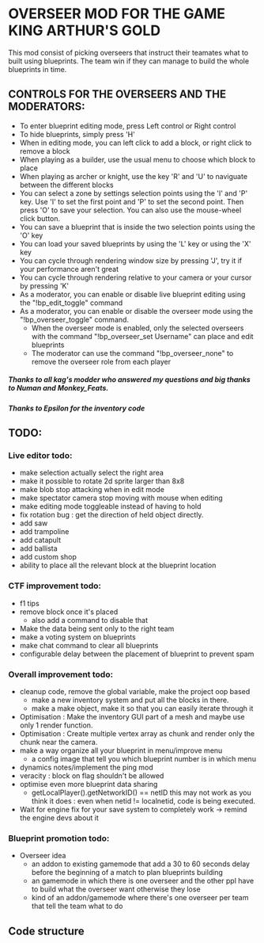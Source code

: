 # OVERSEER MOD FOR THE GAME KING ARTHUR'S GOLD
This mod consist of picking overseers that instruct their teamates what to built using blueprints.
The team win if they can manage to build the whole blueprints in time.
## CONTROLS FOR THE OVERSEERS AND THE MODERATORS:
- To enter blueprint editing mode, press Left control or Right control
- To hide blueprints, simply press 'H'
- When in editing mode, you can left click to add a block, or right click to remove a block
- When playing as a builder, use the usual menu to choose which block to place
- When playing as archer or knight, use the key 'R' and 'U' to naviguate between the different blocks
- You can select a zone by settings selection points using the 'I' and 'P' key. Use 'I' to set the first point and 'P' to set the second point. Then press 'O' to save your selection. You can also use the mouse-wheel click button.
- You can save a blueprint that is inside the two selection points using the 'O' key
- You can load your saved blueprints by using the 'L' key or using the 'X' key
- You can cycle through rendering window size by pressing 'J', try it if your performance aren't great
- You can cycle through rendering relative to your camera or your cursor by pressing 'K'
- As a moderator, you can enable or disable live blueprint editing using the "!bp_edit_toggle" command
- As a moderator, you can enable or disable the overseer mode using the "!bp_overseer_toggle" command.
    - When the overseer mode is enabled, only the selected overseers with the command "!bp_overseer_set Username" can place and edit blueprints
    - The moderator can use the command "!bp_overseer_none" to remove the overseer role from each player
##### Thanks to all kag's modder who answered my questions and big thanks to Numan and Monkey_Feats.
##### Thanks to Epsilon for the inventory code

## TODO:
### Live editor todo:
* make selection actually select the right area
* make it possible to rotate 2d sprite larger than 8x8
* make blob stop attacking when in edit mode
* make spectator camera stop moving with mouse when editing
* make editing mode toggleable instead of having to hold
* fix rotation bug : get the direction of held object directly.
* add saw
* add trampoline
* add catapult
* add ballista
* add custom shop
* ability to place all the relevant block at the blueprint location

### CTF improvement todo:
- f1 tips
- remove block once it's placed
    - also add a command to disable that
- Make the data being sent only to the right team
- make a voting system on blueprints
- make chat command to clear all blueprints
- configurable delay between the placement of blueprint to prevent spam

### Overall improvement todo:
- cleanup code, remove the global variable, make the project oop based
    - make a new inventory system and put all the blocks in there.
    - make a make object, make it so that you can easily iterate through it
- Optimisation : Make the inventory GUI part of a mesh and maybe use only 1 render function.
- Optimisation : Create multiple vertex array as chunk and render only the chunk near the camera.
- make a way organize all your blueprint in menu/improve menu
    - a config image that tell you which blueprint number is in which menu
- dynamics notes/implement the ping mod
- veracity : block on flag shouldn't be allowed 
- optimise even more blueprint data sharing
    - getLocalPlayer().getNetworkID() == netID this may not work as you think it does : even when netid != localnetid, code is being executed.
- Wait for engine fix for your save system to completely work -> remind the engine devs about it

### Blueprint promotion todo:
- Overseer idea
    - an addon to existing gamemode that add a 30 to 60 seconds delay before the beginning of a match to plan blueprints building
    - an gamemode in which there is one overseer and the other ppl have to build what the overseer want otherwise they lose
    - kind of an addon/gamemode where there's one overseer per team that tell the team what to do

## Code structure
